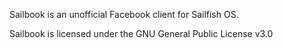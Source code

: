 Sailbook is an unofficial Facebook client for Sailfish OS.

Sailbook is licensed under the GNU General Public License v3.0
